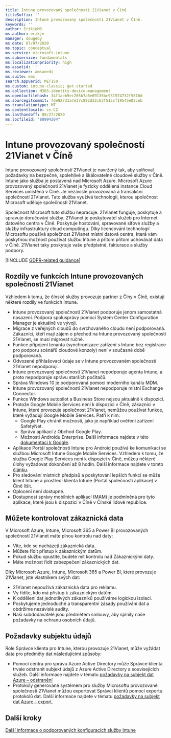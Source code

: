 ```yaml
---
title: Intune provozovaný společností 21Vianet v Číně
titleSuffix: ''
description: Intune provozovaný společností 21Vianet v Číně.
keywords: ''
author: ErikjeMS
ms.author: erikje
manager: dougeby
ms.date: 07/07/2020
ms.topic: conceptual
ms.service: microsoft-intune
ms.subservice: fundamentals
ms.localizationpriority: high
ms.assetid: ''
ms.reviewer: amsaeedi
ms.suite: ems
search.appverid: MET150
ms.custom: intune-classic; get-started
ms.collection: M365-identity-device-management
ms.openlocfilehash: 34f1aeb9ec265b7a6e09135bc931574732f5816d
ms.sourcegitcommit: fde92731a7e27c892d32c63f515cf19545e02ceb
ms.translationtype: MT
ms.contentlocale: cs-CZ
ms.lasthandoff: 08/27/2020
ms.locfileid: "88994204"
---
```

# <a name="intune-operated-by-21vianet-in-china"></a>Intune provozovaný společností 21Vianet v Číně  

Intune provozovaný společností 21Vianet je navržený tak, aby splňoval požadavky na bezpečné, spolehlivé a škálovatelné cloudové služby v Číně. Intune jako služba je postavená nad Microsoft Azure. Microsoft Azure provozovaný společností 21Vianet je fyzicky oddělená instance Cloud Services umístěná v Číně. Je nezávisle provozovaná a transakční společností 21Vianet. Tato služba využívá technologii, kterou společnost Microsoft uděluje společnosti 21Vianet.

Společnost Microsoft tuto službu nepracuje. 21Vianet funguje, poskytuje a spravuje doručování služby. 21Vianet je poskytovatel služeb pro Internet datového centra v Číně. Poskytuje hostování, spravované síťové služby a služby infrastruktury cloud computingu. Díky licencování technologií Microsoftu používá společnost 21Vianet místní datová centra, která vám poskytnou možnost používat službu Intune a přitom přitom uchovávat data v Číně. 21Vianet taky poskytuje vaše předplatné, fakturace a služby podpory.

[!INCLUDE [GDPR-related guidance](../includes/gdpr-dsr-and-stp-note.md)]

## <a name="feature-differences-in-intune-operated-by-21vianet"></a>Rozdíly ve funkcích Intune provozovaných společností 21Vianet

Vzhledem k tomu, že čínské služby provozuje partner z Číny v Číně, existují některé rozdíly ve funkcích Intune. 

- Intune provozovaný společností 21Vianet podporuje jenom samostatná nasazení. Podpora spolusprávy pomocí System Center Configuration Manager je aktuálně ve vývoji.
- Migrace z veřejných cloudů do svrchovaného cloudu není podporovaná. Zákazníci, kteří mají zájem o přechod na Intune provozovaný společností 21Vianet, se musí migrovat ručně.
- Funkce připojení tenanta (synchronizace zařízení s Intune bez registrace pro podporu scénářů cloudové konzoly) není v současné době podporovaná.
- Odvozené přihlašovací údaje se v Intune provozovaném společností 21Vianet nepodporují.
- Intune provozovaný společností 21Vianet nepodporuje agenta Intune, a proto nepodporuje správu starších počítačů.
- Správa Windows 10 je podporovaná pomocí moderního kanálu MDM.
- Intune provozovaný společností 21Vianet nepodporuje místní Exchange Connector.
- Funkce Windows autopilot a Business Store nejsou aktuálně k dispozici.
- Protože Google Mobile Services není k dispozici v Číně, zákazníci v Intune, které provozuje společnost 21Vianet, nemůžou používat funkce, které vyžadují Google Mobile Services. Patří k nim:
  - Google Play chránit možnosti, jako je například ověření zařízení SafetyNet.
  - Správa aplikací z Obchod Google Play.
  - Možnosti Androidu Enterprise. Další informace najdete v této [dokumentaci k Google](https://support.google.com/work/android/answer/6270910?hl=en).
- Aplikace Portál společnosti Intune pro Android používá ke komunikaci se službou Microsoft Intune Google Mobile Services. Vzhledem k tomu, že služba Google Play Services není k dispozici v Číně, můžou některé úlohy vyžadovat dokončení až 8 hodin. Další informace najdete v tomto [článku](../apps/manage-without-gms.md#limitations-of-intune-device-administrator-management-when-gms-is-unavailable). 
- Pro sledování místních předpisů a poskytování lepších funkcí se může klient Intune a prostředí klienta Intune (Portál společnosti aplikace) v Číně lišit.
- Oplocení není dostupné.
- Dostupnost správy mobilních aplikací (MAM) je podmíněná pro tyto aplikace, které jsou k dispozici v Číně v Čínské lidové republice.

## <a name="you-control-customer-data"></a>Můžete kontrolovat zákaznická data

V Microsoft Azure, Intune, Microsoft 365 a Power BI provozovaných společností 21Vianet máte plnou kontrolu nad daty:
- Víte, kde se nacházejí zákaznická data.
- Můžete řídit přístup k zákaznickým datům.
- Pokud službu opustíte, budete mít kontrolu nad Zákaznickými daty.
- Máte možnost řídit zabezpečení zákaznických dat.

Díky Microsoft Azure, Intune, Microsoft 365 a Power BI, které provozuje 21Vianet, jste vlastníkem svých dat:
- 21Vianet nepoužívá zákaznická data pro reklamu.
- Vy řídíte, kdo má přístup k zákaznickým datům.
- K oddělení dat jednotlivých zákazníků používáme logickou izolaci.
- Poskytujeme jednoduché a transparentní zásady používání dat a obdržíme nezávislé audity.
- Naši subdodavatelé jsou předmětem smlouvy, aby splnily naše požadavky na ochranu osobních údajů.

## <a name="data-subject-requests"></a>Požadavky subjektu údajů

Role Správce klienta pro Intune, kterou provozuje 21Vianet, může vyžádat data pro předměty dat následujícími způsoby:

- Pomocí centra pro správu Azure Active Directory může Správce klienta trvale odstranit subjekt údajů z Azure Active Directory a souvisejících služeb. Další informace najdete v tématu [požadavky na subjekt dat Azure – odstranění](/microsoft-365/compliance/gdpr-dsr-azure?view=o365-worldwide#step-5-delete)
- Protokoly generované systémem pro služby Microsoftu provozované společností 21Vianet můžou exportovat Správci klientů pomocí exportu protokolů dat. Další informace najdete v tématu [požadavky na subjekt dat Azure – export](/microsoft-365/compliance/gdpr-dsr-azure?view=o365-worldwide#step-6-export).

## <a name="next-steps"></a>Další kroky

[Další informace o podporovaných konfiguracích služby Intune](supported-devices-browsers.md)